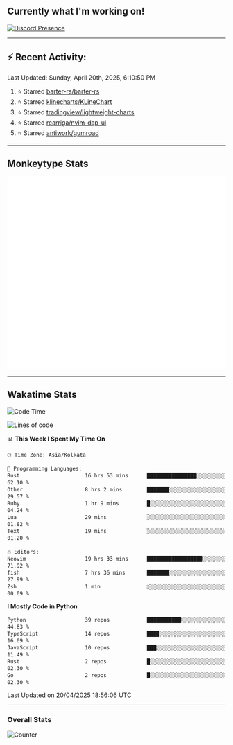## Currently what I'm working on!
[![Discord Presence](https://lanyard.cnrad.dev/api/534981034400284712)](https://discord.com/users/534981034400284712)

---

## :zap: Recent Activity:
<!--RECENT_ACTIVITY:last_update-->
Last Updated: Sunday, April 20th, 2025, 6:10:50 PM
<!--RECENT_ACTIVITY:last_update_end-->
<!--RECENT_ACTIVITY:start-->
1. ⭐ Starred [barter-rs/barter-rs](https://github.com/barter-rs/barter-rs)<br>
2. ⭐ Starred [klinecharts/KLineChart](https://github.com/klinecharts/KLineChart)<br>
3. ⭐ Starred [tradingview/lightweight-charts](https://github.com/tradingview/lightweight-charts)<br>
4. ⭐ Starred [rcarriga/nvim-dap-ui](https://github.com/rcarriga/nvim-dap-ui)<br>
5. ⭐ Starred [antiwork/gumroad](https://github.com/antiwork/gumroad)<br>
<!--RECENT_ACTIVITY:end-->

---

## Monkeytype Stats
<a href="https://monkeytype.com/profile/dhanus">
  <img src="https://raw.githubusercontent.com/Dhanus3133/Dhanus3133/monkeytype/monkeytype-lb.svg" alt="Monkeytype Profile" />
</a>

---

## Wakatime Stats
<!--START_SECTION:waka-->
![Code Time](http://img.shields.io/badge/Code%20Time-2%2C662%20hrs%2026%20mins-blue)

![Lines of code](https://img.shields.io/badge/From%20Hello%20World%20I%27ve%20Written-5.9%20million%20lines%20of%20code-blue)

📊 **This Week I Spent My Time On** 

```text
🕑︎ Time Zone: Asia/Kolkata

💬 Programming Languages: 
Rust                     16 hrs 53 mins      ████████████████░░░░░░░░░   62.10 % 
Other                    8 hrs 2 mins        ███████░░░░░░░░░░░░░░░░░░   29.57 % 
Ruby                     1 hr 9 mins         █░░░░░░░░░░░░░░░░░░░░░░░░   04.24 % 
Lua                      29 mins             ░░░░░░░░░░░░░░░░░░░░░░░░░   01.82 % 
Text                     19 mins             ░░░░░░░░░░░░░░░░░░░░░░░░░   01.20 % 

🔥 Editors: 
Neovim                   19 hrs 33 mins      ██████████████████░░░░░░░   71.92 % 
fish                     7 hrs 36 mins       ███████░░░░░░░░░░░░░░░░░░   27.99 % 
Zsh                      1 min               ░░░░░░░░░░░░░░░░░░░░░░░░░   00.09 % 
```

**I Mostly Code in Python** 

```text
Python                   39 repos            ███████████░░░░░░░░░░░░░░   44.83 % 
TypeScript               14 repos            ████░░░░░░░░░░░░░░░░░░░░░   16.09 % 
JavaScript               10 repos            ███░░░░░░░░░░░░░░░░░░░░░░   11.49 % 
Rust                     2 repos             █░░░░░░░░░░░░░░░░░░░░░░░░   02.30 % 
Go                       2 repos             █░░░░░░░░░░░░░░░░░░░░░░░░   02.30 % 
```




 Last Updated on 20/04/2025 18:56:06 UTC
<!--END_SECTION:waka-->
---

### Overall Stats

<img src="https://moe-counter.glitch.me/get/@Dhanus3133?theme=asoul" alt="Counter" />
